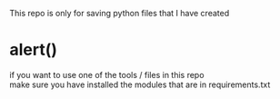 This repo is only for saving python files that I have created<br>
<h1><b>alert()</b></h1>
if you want to use one of the tools / files in this repo<br>make sure you have installed the modules that are in requirements.txt
